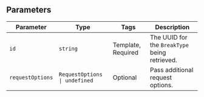 ## Parameters

| Parameter | Type | Tags | Description |
|  --- | --- | --- | --- |
| `id` | `string` | Template, Required | The UUID for the `BreakType` being retrieved. |
| `requestOptions` | `RequestOptions \| undefined` | Optional | Pass additional request options. |
